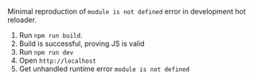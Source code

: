 Minimal reproduction of `module is not defined` error in development hot reloader.

1) Run `npm run build`.
2) Build is successful, proving JS is valid
3) Run `npm run dev`
4) Open `http://localhost`
5) Get unhandled runtime error `module is not defined`
